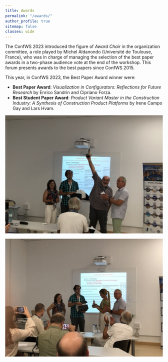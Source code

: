```yaml
---
title: Awards
permalink: "/awards/"
author_profile: true
sitemap: false
classes: wide
---
```


The ConfWS 2023 introduced the figure of *Award Chair* in the organization committee, a role played by Michel Aldanondo (Université de Toulouse, France), who was in charge of managing the selection of the best paper awards in a two-phase audience vote at the end of the workshop. This forum presents awards to the best papers since ConfWS 2015. 

This year, in ConfWS 2023, the Best Paper Award winner were:

- **Best Paper Award**: *Visualization in Configurators: Reflections for Future Research* by Enrico Sandrin and Cipriano Forza.
- **Best Student Paper Award**: *Product Variant Master in the Construction Industry: A Synthesis of Construction Product Platforms* by Irene Campo Gay and Lars Hvam.


![Best Paper Award](/assets/confws/bestpaperaward.jpeg "Best Paper Award")

![Best Student Paper Award](/assets/confws/beststudentpaperaward.jpeg "Best Student Paper Award")